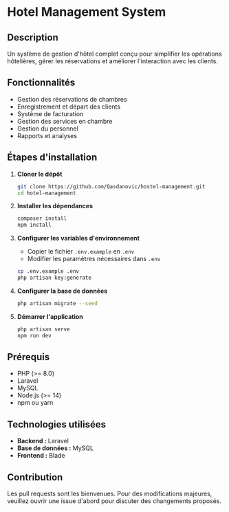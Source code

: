 # Hotel Management System

## Description
Un système de gestion d'hôtel complet conçu pour simplifier les opérations hôtelières, gérer les réservations et améliorer l'interaction avec les clients.

## Fonctionnalités
- Gestion des réservations de chambres
- Enregistrement et départ des clients
- Système de facturation
- Gestion des services en chambre
- Gestion du personnel
- Rapports et analyses

## Étapes d'installation

1. **Cloner le dépôt**
    ```bash
    git clone https://github.com/Qasdanovic/hostel-management.git
    cd hotel-management
    ```

2. **Installer les dépendances**
    ```bash
    composer install
    npm install
    ```

3. **Configurer les variables d'environnement**
    - Copier le fichier `.env.example` en `.env`
    - Modifier les paramètres nécessaires dans `.env`
    ```bash
    cp .env.example .env
    php artisan key:generate
    ```

4. **Configurer la base de données**
    ```bash
    php artisan migrate --seed
    ```

5. **Démarrer l'application**
    ```bash
    php artisan serve
    npm run dev
    ```

## Prérequis
- PHP (>= 8.0)
- Laravel
- MySQL
- Node.js (>= 14)
- npm ou yarn

## Technologies utilisées
- **Backend :** Laravel
- **Base de données :** MySQL
- **Frontend :** Blade

## Contribution
Les pull requests sont les bienvenues. Pour des modifications majeures, veuillez ouvrir une issue d'abord pour discuter des changements proposés.

